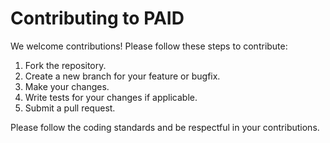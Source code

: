 # Contributing to PAID

We welcome contributions! Please follow these steps to contribute:

1. Fork the repository.
2. Create a new branch for your feature or bugfix.
3. Make your changes.
4. Write tests for your changes if applicable.
5. Submit a pull request.

Please follow the coding standards and be respectful in your contributions.